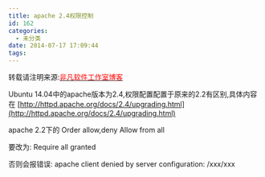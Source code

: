 ```yaml
---
title: apache 2.4权限控制
id: 162
categories:
  - 未分类
date: 2014-07-17 17:09:44
tags:
---
```


转载请注明来源:[<span style="color: #ff0000;">非凡软件工作室博客</span>](http://blog.feifansoft.tk/ "非凡软件工作室博客")

Ubuntu 14.04中的apache版本为2.4,权限配置配置于原来的2.2有区别,具体内容在
[http://httpd.apache.org/docs/2.4/upgrading.html](http://httpd.apache.org/docs/2.4/upgrading.html)

apache 2.2下的
Order allow,deny
Allow from all

要改为:
Require all granted

否则会报错误:
apache client denied by server configuration: /xxx/xxx